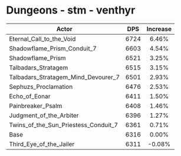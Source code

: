 # Dungeons - stm - venthyr
| Actor | DPS | Increase |
|---|:---:|:---:|
|Eternal_Call_to_the_Void|6724|6.46%|
|Shadowflame_Prism_Conduit_7|6603|4.54%|
|Shadowflame_Prism|6521|3.25%|
|Talbadars_Stratagem|6515|3.15%|
|Talbadars_Stratagem_Mind_Devourer_7|6501|2.93%|
|Sephuzs_Proclamation|6476|2.53%|
|Echo_of_Eonar|6411|1.50%|
|Painbreaker_Psalm|6408|1.46%|
|Judgment_of_the_Arbiter|6396|1.27%|
|Twins_of_the_Sun_Priestess_Conduit_7|6361|0.71%|
|Base|6316|0.00%|
|Third_Eye_of_the_Jailer|6311|-0.08%|
